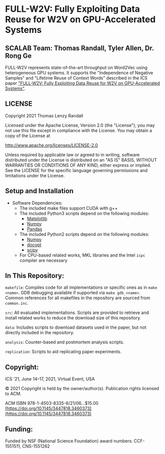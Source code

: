 # FULL-W2V: Fully Exploiting Data Reuse for W2V on GPU-Accelerated Systems
## SCALAB Team: Thomas Randall, Tyler Allen, Dr. Rong Ge

FULL-W2V represents state-of-the-art throughput on Word2Vec using heterogeneous GPU systems.
It supports the "Independence of Negative Samples" and "Lifetime Reuse of Context Words" described in the ICS paper ["FULL-W2V: Fully Exploiting Data Reuse for W2V on GPU-Accelerated Systems"](https://doi.org/10.1145/3447818.3460373).

## LICENSE
Copyright 2021 Thomas Lenzy Randall

Licensed under the Apache License, Version 2.0 (the "License");
you may not use this file except in compliance with the License.
You may obtain a copy of the License at

   http://www.apache.org/licenses/LICENSE-2.0

Unless required by applicable law or agreed to in writing, software
distributed under the License is distributed on an "AS IS" BASIS,
WITHOUT WARRANTIES OR CONDITIONS OF ANY KIND, either express or implied.
See the LICENSE for the specific language governing permissions and
limitations under the License.

## Setup and Installation

* Software Dependencies:
	+ The included make files support CUDA with g++
	+ The included Python3 scripts depend on the following modules:
		* [Matplotlib](https://matplotlib.org/)
		* [Numpy](https://numpy.org/)
		* [Pandas](https://pandas.pydata.org/)
	+ The included Python2 scripts depend on the following modules:
		* [Numpy](https://numpy.org/)
		* [docopt](https://github.com/docopt/docopt)
		* [scipy](https://www.scipy.org/)
	+ For CPU-based related works, MKL libraries and the Intel `icpc` compiler are necessary

## In This Repository:

`makefile`: Compiles code for all implementations or specific ones as in `make <name>`. GDB debugging available if supported via `make gdb_<name>`. Common references for all makefiles in the repository are sourced from `common.inc`.

`src`: All evaluated implementations. Scripts are provided to retrieve and install related works to reduce the download size of this repository.

`data`: Includes scripts to download datasets used in the paper, but not directly included in the repository.

`analysis`: Counter-based and postmortem analysis scripts.

`replication`: Scripts to aid replicating paper experiments.

## Copyright:

ICS '21, June 14–17, 2021, Virtual Event, USA

© 2021 Copyright is held by the owner/author(s). Publication rights licensed to ACM.

ACM ISBN 978-1-4503-8335-6/21/06...$15.00 [https://doi.org/10.1145/3447818.3460373](https://doi.org/10.1145/3447818.3460373)

## Funding:

Funded by NSF (National Science Foundation) award numbers: CCF-1551511, CNS-1551262

